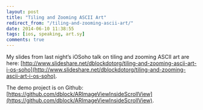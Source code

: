 ```yaml
---
layout: post
title: "Tiling and Zooming ASCII Art"
redirect_from: "/tiling-and-zooming-ascii-art/"
date: 2014-06-10 11:38:55
tags: [ios, speaking, art.sy]
comments: true
---
```

My slides from last night’s iOSoho talk on tiling and zooming ASCII art are here: [http://www.slideshare.net/dblockdotorg/tiling-and-zooming-ascii-art-i-os-soho](http://www.slideshare.net/dblockdotorg/tiling-and-zooming-ascii-art-i-os-soho).

The demo project is on Github: [https://github.com/dblock/ARImageViewInsideScrollView](https://github.com/dblock/ARImageViewInsideScrollView).

